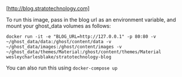 [http://blog.stratotechnology.com]

To run this image, pass in the blog url as an environment variable, and mount your ghost_data volumes as follows:

```docker run -it -e "BLOG_URL=http://127.0.0.1" -p 80:80 -v ~/ghost_data/data:/ghost/content/data -v ~/ghost_data/images:/ghost/content/images -v ~/ghost_data/themes/Material:/ghost/content/themes/Material wesleycharlesblake/stratotechnology-blog```

You can also run this using `docker-compose up`